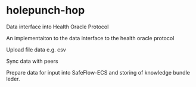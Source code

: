 # holepunch-hop
Data interface into Health Oracle Protocol

An implementaiton to the data interface to the health oracle protocol

Upload file data e.g. csv 

Sync data with peers

Prepare data for input into SafeFlow-ECS and storing of knowledge bundle leder.


